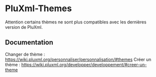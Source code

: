 # PluXml-Themes

Attention certains thèmes ne sont plus compatibles avec les dernières version de PluXml.

## Documentation

Changer de thème : https://wiki.pluxml.org/personnaliser/personnalisation/#themes
Créer un thème : https://wiki.pluxml.org/developper/developpement/#creer-un-theme

